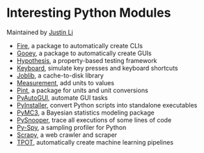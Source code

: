 # Interesting Python Modules

Maintained by [Justin Li](http://www.oxy.edu/faculty/justin-li)

* [Fire](https://github.com/google/python-fire), a package to automatically create CLIs
* [Gooey](https://github.com/chriskiehl/Gooey#gooey), a package to automatically create GUIs
* [Hypothesis](https://hypothesis.works/), a property-based testing framework
* [Keyboard](https://github.com/boppreh/keyboard), simulate key presses and keyboard shortcuts
* [Joblib](https://joblib.readthedocs.io), a cache-to-disk library
* [Measurement](https://github.com/coddingtonbear/python-measurement), add units to values
* [Pint](https://pint.readthedocs.io/en/latest/), a package for units and unit conversions
* [PyAutoGUI](https://pyautogui.readthedocs.io), automate GUI tasks
* [PyInstaller](https://www.pyinstaller.org/), convert Python scripts into standalone executables
* [PyMC3](http://docs.pymc.io/), a Bayesian statistics modeling package
* [PySnooper](https://github.com/cool-RR/pysnooper), trace all executions of some lines of code
* [Py-Spy](https://github.com/benfred/py-spy), a sampling profiler for Python
* [Scrapy](https://scrapy.org/), a web crawler and scraper
* [TPOT](https://github.com/EpistasisLab/tpot), automatically create machine learning pipelines
